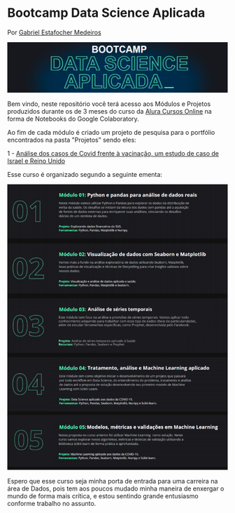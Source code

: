 # Bootcamp Data Science Aplicada

Por [Gabriel Estafocher Medeiros](https://github.com/GabrielMedeiros32)

<img src="Outros/banner.png">

Bem vindo, neste repositório você terá acesso aos Módulos e Projetos produzidos durante os de 3 meses do curso da [Alura Cursos Online](https://www.alura.com.br/) na forma de Notebooks do Google Colaboratory.

Ao fim de cada módulo é criado um projeto de pesquisa para o portfólio encontrados na pasta "Projetos" sendo eles:

1 - [Análise dos casos de Covid frente à vacinação, um estudo de caso de Israel e Reino Unido](https://github.com/GabrielMedeiros32/Bootcamp_Data_Science/blob/main/Projetos/An%C3%A1liseCovid_19.ipynb)


Esse curso é organizado segundo a seguinte ementa:

<img src="Outros/ementa.png">

Espero que esse curso seja minha porta de entrada para uma carreira na área de Dados, pois tem aos poucos mudado minha maneira de enxergar o mundo de forma mais crítica, e estou sentindo grande entusiasmo conforme trabalho no assunto.
